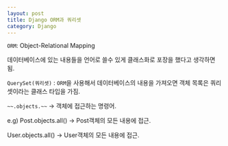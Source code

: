```yaml
---
layout: post
title: Django ORM과 쿼리셋
category: Django
---
```






```ORM```: Object-Relational Mapping

데이터베이스에 있는 내용들을 언어로 쓸수 있게 클래스화로 포장을 했다고 생각하면 됨.



```QuerySet(쿼리셋)``` : ```ORM```을 사용해서 데이터베이스의 내용을 가져오면 객체 목록은 쿼리셋이라는 클래스 타입을 가짐.



```~~.objects.~~``` -> 객체에 접근하는 명령어.

e.g) Post.objects.all() -> Post객체의 모든 내용에 접근.

User.objects.all() -> User객체의 모든 내용에 접근.



